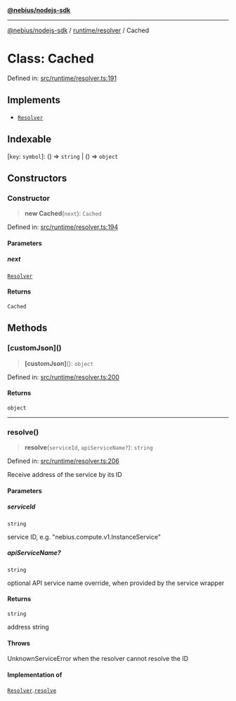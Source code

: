 [**@nebius/nodejs-sdk**](../../../README.md)

---

[@nebius/nodejs-sdk](../../../README.md) / [runtime/resolver](../README.md) / Cached

# Class: Cached

Defined in: [src/runtime/resolver.ts:191](https://github.com/nebius/nodejs-sdk/blob/a37d220b2851e3bf0d396cb03828d544f584df45/src/runtime/resolver.ts#L191)

## Implements

- [`Resolver`](../interfaces/Resolver.md)

## Indexable

\[`key`: `symbol`\]: () => `string` \| () => `object`

## Constructors

### Constructor

> **new Cached**(`next`): `Cached`

Defined in: [src/runtime/resolver.ts:194](https://github.com/nebius/nodejs-sdk/blob/a37d220b2851e3bf0d396cb03828d544f584df45/src/runtime/resolver.ts#L194)

#### Parameters

##### next

[`Resolver`](../interfaces/Resolver.md)

#### Returns

`Cached`

## Methods

### \[customJson\]()

> **\[customJson\]**(): `object`

Defined in: [src/runtime/resolver.ts:200](https://github.com/nebius/nodejs-sdk/blob/a37d220b2851e3bf0d396cb03828d544f584df45/src/runtime/resolver.ts#L200)

#### Returns

`object`

---

### resolve()

> **resolve**(`serviceId`, `apiServiceName?`): `string`

Defined in: [src/runtime/resolver.ts:206](https://github.com/nebius/nodejs-sdk/blob/a37d220b2851e3bf0d396cb03828d544f584df45/src/runtime/resolver.ts#L206)

Receive address of the service by its ID

#### Parameters

##### serviceId

`string`

service ID, e.g. "nebius.compute.v1.InstanceService"

##### apiServiceName?

`string`

optional API service name override, when provided by the service wrapper

#### Returns

`string`

address string

#### Throws

UnknownServiceError when the resolver cannot resolve the ID

#### Implementation of

[`Resolver`](../interfaces/Resolver.md).[`resolve`](../interfaces/Resolver.md#resolve)
